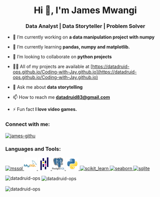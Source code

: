 <h1 align="center">Hi 👋, I'm James Mwangi</h1>
<h3 align="center">Data Analyst | Data Storyteller | Problem Solver</h3>

- 🔭 I’m currently working on **a data manipulation project with numpy**

- 🌱 I’m currently learning **pandas, numpy and matplotlib.**

- 👯 I’m looking to collaborate on **python projects**

- 👨‍💻 All of my projects are available at [https://datadruid-ops.github.io/Coding-with-Jay.github.io](https://datadruid-ops.github.io/Coding-with-Jay.github.io)

- 💬 Ask me about **data storytelling**

- 📫 How to reach me **datadruid83@gmail.com**

- ⚡ Fun fact **I love video games.**

<h3 align="left">Connect with me:</h3>
<p align="left">
<a href="https://linkedin.com/in/james-githu" target="blank"><img align="center" src="https://raw.githubusercontent.com/rahuldkjain/github-profile-readme-generator/master/src/images/icons/Social/linked-in-alt.svg" alt="james-githu" height="30" width="40" /></a>
</p>

<h3 align="left">Languages and Tools:</h3>
<p align="left"> <a href="https://www.microsoft.com/en-us/sql-server" target="_blank" rel="noreferrer"> <img src="https://www.svgrepo.com/show/303229/microsoft-sql-server-logo.svg" alt="mssql" width="40" height="40"/> </a> <a href="https://www.mysql.com/" target="_blank" rel="noreferrer"> <img src="https://raw.githubusercontent.com/devicons/devicon/master/icons/mysql/mysql-original-wordmark.svg" alt="mysql" width="40" height="40"/> </a> <a href="https://pandas.pydata.org/" target="_blank" rel="noreferrer"> <img src="https://raw.githubusercontent.com/devicons/devicon/2ae2a900d2f041da66e950e4d48052658d850630/icons/pandas/pandas-original.svg" alt="pandas" width="40" height="40"/> </a> <a href="https://www.postgresql.org" target="_blank" rel="noreferrer"> <img src="https://raw.githubusercontent.com/devicons/devicon/master/icons/postgresql/postgresql-original-wordmark.svg" alt="postgresql" width="40" height="40"/> </a> <a href="https://www.python.org" target="_blank" rel="noreferrer"> <img src="https://raw.githubusercontent.com/devicons/devicon/master/icons/python/python-original.svg" alt="python" width="40" height="40"/> </a> <a href="https://scikit-learn.org/" target="_blank" rel="noreferrer"> <img src="https://upload.wikimedia.org/wikipedia/commons/0/05/Scikit_learn_logo_small.svg" alt="scikit_learn" width="40" height="40"/> </a> <a href="https://seaborn.pydata.org/" target="_blank" rel="noreferrer"> <img src="https://seaborn.pydata.org/_images/logo-mark-lightbg.svg" alt="seaborn" width="40" height="40"/> </a> <a href="https://www.sqlite.org/" target="_blank" rel="noreferrer"> <img src="https://www.vectorlogo.zone/logos/sqlite/sqlite-icon.svg" alt="sqlite" width="40" height="40"/> </a> </p>

<p><img align="left" src="https://github-readme-stats.vercel.app/api/top-langs?username=datadruid-ops&show_icons=true&locale=en&layout=compact" alt="datadruid-ops" /></p>

<p>&nbsp;<img align="center" src="https://github-readme-stats.vercel.app/api?username=datadruid-ops&show_icons=true&locale=en" alt="datadruid-ops" /></p>

<p><img align="center" src="https://github-readme-streak-stats.herokuapp.com/?user=datadruid-ops&" alt="datadruid-ops" /></p>



